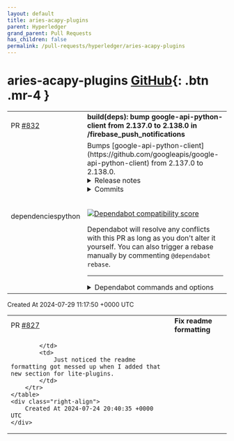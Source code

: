```yaml
---
layout: default
title: aries-acapy-plugins
parent: Hyperledger
grand_parent: Pull Requests
has_children: false
permalink: /pull-requests/hyperledger/aries-acapy-plugins
---
```


# aries-acapy-plugins <span class="fs-3 right-align">[GitHub](https://github.com/hyperledger/aries-acapy-plugins){: .btn .mr-4 }</span>


<div>
    <table>
        <tr>
            <td>
                PR <a href="https://github.com/hyperledger/aries-acapy-plugins/pull/832" class=".btn">#832</a>
            </td>
            <td>
                <b>
                    build(deps): bump google-api-python-client from 2.137.0 to 2.138.0 in /firebase_push_notifications
                </b>
            </td>
        </tr>
        <tr>
            <td>
                <span class="chip">dependencies</span><span class="chip">python</span>
            </td>
            <td>
                Bumps [google-api-python-client](https://github.com/googleapis/google-api-python-client) from 2.137.0 to 2.138.0.
<details>
<summary>Release notes</summary>
<p><em>Sourced from <a href="https://github.com/googleapis/google-api-python-client/releases">google-api-python-client's releases</a>.</em></p>
<blockquote>
<h2>v2.138.0</h2>
<h2><a href="https://github.com/googleapis/google-api-python-client/compare/v2.137.0...v2.138.0">2.138.0</a> (2024-07-25)</h2>
<h3>Features</h3>
<ul>
<li>Add support for reading apiVersion in discovery artifacts (<a href="https://redirect.github.com/googleapis/google-api-python-client/issues/2380">#2380</a>) (<a href="https://github.com/googleapis/google-api-python-client/commit/4192262a6edcffde7582051f985ef607d7486ccd">4192262</a>)</li>
<li><strong>aiplatform:</strong> Update the api <a href="https://togithub.com/googleapis/google-api-python-client/commit/747f957e058ba26859b638cb58d4813604d2bca2">https://togithub.com/googleapis/google-api-python-client/commit/747f957e058ba26859b638cb58d4813604d2bca2</a> (<a href="https://github.com/googleapis/google-api-python-client/commit/11b23179dde21a41e94e7b8de8d82ab2d35c95b3">11b2317</a>)</li>
<li><strong>aiplatform:</strong> Update the api <a href="https://togithub.com/googleapis/google-api-python-client/commit/9523ff7565225adc678c3690b71da789ef006929">https://togithub.com/googleapis/google-api-python-client/commit/9523ff7565225adc678c3690b71da789ef006929</a> (<a href="https://github.com/googleapis/google-api-python-client/commit/375e4397b1d4894dc9f97c2e6b7113c8e00222ab">375e439</a>)</li>
<li><strong>analyticsadmin:</strong> Update the api <a href="https://togithub.com/googleapis/google-api-python-client/commit/346d03880330c4a73a84d33de4772000121a06ed">https://togithub.com/googleapis/google-api-python-client/commit/346d03880330c4a73a84d33de4772000121a06ed</a> (<a href="https://github.com/googleapis/google-api-python-client/commit/375e4397b1d4894dc9f97c2e6b7113c8e00222ab">375e439</a>)</li>
<li><strong>analyticsadmin:</strong> Update the api <a href="https://togithub.com/googleapis/google-api-python-client/commit/642222f040c25320b0948a29c8cb1ffe7aaa12d8">https://togithub.com/googleapis/google-api-python-client/commit/642222f040c25320b0948a29c8cb1ffe7aaa12d8</a> (<a href="https://github.com/googleapis/google-api-python-client/commit/11b23179dde21a41e94e7b8de8d82ab2d35c95b3">11b2317</a>)</li>
<li><strong>androidpublisher:</strong> Update the api <a href="https://togithub.com/googleapis/google-api-python-client/commit/d8088838d4a85401ea2c6e2c4011f1738d95415a">https://togithub.com/googleapis/google-api-python-client/commit/d8088838d4a85401ea2c6e2c4011f1738d95415a</a> (<a href="https://github.com/googleapis/google-api-python-client/commit/375e4397b1d4894dc9f97c2e6b7113c8e00222ab">375e439</a>)</li>
<li><strong>androidpublisher:</strong> Update the api <a href="https://togithub.com/googleapis/google-api-python-client/commit/f17bf425f4dff226f95d0f647e5767eecfc0afa0">https://togithub.com/googleapis/google-api-python-client/commit/f17bf425f4dff226f95d0f647e5767eecfc0afa0</a> (<a href="https://github.com/googleapis/google-api-python-client/commit/611e168e5117e86e96406974218b46415d0efbae">611e168</a>)</li>
<li><strong>apim:</strong> Update the api <a href="https://togithub.com/googleapis/google-api-python-client/commit/f4f6f4c760f5ecbd785bc84dda38e43168fb6395">https://togithub.com/googleapis/google-api-python-client/commit/f4f6f4c760f5ecbd785bc84dda38e43168fb6395</a> (<a href="https://github.com/googleapis/google-api-python-client/commit/11b23179dde21a41e94e7b8de8d82ab2d35c95b3">11b2317</a>)</li>
<li><strong>artifactregistry:</strong> Update the api <a href="https://togithub.com/googleapis/google-api-python-client/commit/0f44c614ec222f004f43a40901e5408376eb7817">https://togithub.com/googleapis/google-api-python-client/commit/0f44c614ec222f004f43a40901e5408376eb7817</a> (<a href="https://github.com/googleapis/google-api-python-client/commit/611e168e5117e86e96406974218b46415d0efbae">611e168</a>)</li>
<li><strong>artifactregistry:</strong> Update the api <a href="https://togithub.com/googleapis/google-api-python-client/commit/94b103b199d5c4ce07ac02f7bc9c5e4c31bc1938">https://togithub.com/googleapis/google-api-python-client/commit/94b103b199d5c4ce07ac02f7bc9c5e4c31bc1938</a> (<a href="https://github.com/googleapis/google-api-python-client/commit/11b23179dde21a41e94e7b8de8d82ab2d35c95b3">11b2317</a>)</li>
<li><strong>artifactregistry:</strong> Update the api <a href="https://togithub.com/googleapis/google-api-python-client/commit/dbfa6d3f09b9f857e5e0eb1148396d1ebe701569">https://togithub.com/googleapis/google-api-python-client/commit/dbfa6d3f09b9f857e5e0eb1148396d1ebe701569</a> (<a href="https://github.com/googleapis/google-api-python-client/commit/375e4397b1d4894dc9f97c2e6b7113c8e00222ab">375e439</a>)</li>
<li><strong>backupdr:</strong> Update the api <a href="https://togithub.com/googleapis/google-api-python-client/commit/94e533dd77c9920aaf61cf16f22843316deca6f6">https://togithub.com/googleapis/google-api-python-client/commit/94e533dd77c9920aaf61cf16f22843316deca6f6</a> (<a href="https://github.com/googleapis/google-api-python-client/commit/11b23179dde21a41e94e7b8de8d82ab2d35c95b3">11b2317</a>)</li>
<li><strong>cloudbuild:</strong> Update the api <a href="https://togithub.com/googleapis/google-api-python-client/commit/c7adb18aa5ffcb8177701bb260f55888d49ed370">https://togithub.com/googleapis/google-api-python-client/commit/c7adb18aa5ffcb8177701bb260f55888d49ed370</a> (<a href="https://github.com/googleapis/google-api-python-client/commit/375e4397b1d4894dc9f97c2e6b7113c8e00222ab">375e439</a>)</li>
<li><strong>cloudbuild:</strong> Update the api <a href="https://togithub.com/googleapis/google-api-python-client/commit/d815f693b155fa169ef626508dba7c002b1d2551">https://togithub.com/googleapis/google-api-python-client/commit/d815f693b155fa169ef626508dba7c002b1d2551</a> (<a href="https://github.com/googleapis/google-api-python-client/commit/611e168e5117e86e96406974218b46415d0efbae">611e168</a>)</li>
<li><strong>cloudcontrolspartner:</strong> Update the api <a href="https://togithub.com/googleapis/google-api-python-client/commit/49a06b974fb44620539ce66df5927125b777d471">https://togithub.com/googleapis/google-api-python-client/commit/49a06b974fb44620539ce66df5927125b777d471</a> (<a href="https://github.com/googleapis/google-api-python-client/commit/11b23179dde21a41e94e7b8de8d82ab2d35c95b3">11b2317</a>)</li>
<li><strong>cloudsearch:</strong> Update the api <a href="https://togithub.com/googleapis/google-api-python-client/commit/db5afffc03a78cf28175074b802e2348890b4a2a">https://togithub.com/googleapis/google-api-python-client/commit/db5afffc03a78cf28175074b802e2348890b4a2a</a> (<a href="https://github.com/googleapis/google-api-python-client/commit/375e4397b1d4894dc9f97c2e6b7113c8e00222ab">375e439</a>)</li>
<li><strong>composer:</strong> Update the api <a href="https://togithub.com/googleapis/google-api-python-client/commit/df463d0039933b07bd5434aaf577dee9ee3bee8e">https://togithub.com/googleapis/google-api-python-client/commit/df463d0039933b07bd5434aaf577dee9ee3bee8e</a> (<a href="https://github.com/googleapis/google-api-python-client/commit/11b23179dde21a41e94e7b8de8d82ab2d35c95b3">11b2317</a>)</li>
<li><strong>compute:</strong> Update the api <a href="https://togithub.com/googleapis/google-api-python-client/commit/1b16ec82c1084d3834d4c2376f0707d1c42ab4fc">https://togithub.com/googleapis/google-api-python-client/commit/1b16ec82c1084d3834d4c2376f0707d1c42ab4fc</a> (<a href="https://github.com/googleapis/google-api-python-client/commit/375e4397b1d4894dc9f97c2e6b7113c8e00222ab">375e439</a>)</li>
<li><strong>compute:</strong> Update the api <a href="https://togithub.com/googleapis/google-api-python-client/commit/1b4591acef05b112d0a8539de78720cba355701c">https://togithub.com/googleapis/google-api-python-client/commit/1b4591acef05b112d0a8539de78720cba355701c</a> (<a href="https://github.com/googleapis/google-api-python-client/commit/611e168e5117e86e96406974218b46415d0efbae">611e168</a>)</li>
<li><strong>compute:</strong> Update the api <a href="https://togithub.com/googleapis/google-api-python-client/commit/4b4761e4d4110942b72a0a85c293dcfa4e4bb6e7">https://togithub.com/googleapis/google-api-python-client/commit/4b4761e4d4110942b72a0a85c293dcfa4e4bb6e7</a> (<a href="https://github.com/googleapis/google-api-python-client/commit/11b23179dde21a41e94e7b8de8d82ab2d35c95b3">11b2317</a>)</li>
<li><strong>connectors:</strong> Update the api <a href="https://togithub.com/googleapis/google-api-python-client/commit/10f72a36c1a834691be4dbd52f8d37d4e4e22132">https://togithub.com/googleapis/google-api-python-client/commit/10f72a36c1a834691be4dbd52f8d37d4e4e22132</a> (<a href="https://github.com/googleapis/google-api-python-client/commit/375e4397b1d4894dc9f97c2e6b7113c8e00222ab">375e439</a>)</li>
<li><strong>connectors:</strong> Update the api <a href="https://togithub.com/googleapis/google-api-python-client/commit/6daffd59b88155f25d4fffd4c94dfcc53dc19996">https://togithub.com/googleapis/google-api-python-client/commit/6daffd59b88155f25d4fffd4c94dfcc53dc19996</a> (<a href="https://github.com/googleapis/google-api-python-client/commit/611e168e5117e86e96406974218b46415d0efbae">611e168</a>)</li>
<li><strong>connectors:</strong> Update the api <a href="https://togithub.com/googleapis/google-api-python-client/commit/74af8403ef2bcb4a787f2d5426713a666d1f8c98">https://togithub.com/googleapis/google-api-python-client/commit/74af8403ef2bcb4a787f2d5426713a666d1f8c98</a> (<a href="https://github.com/googleapis/google-api-python-client/commit/11b23179dde21a41e94e7b8de8d82ab2d35c95b3">11b2317</a>)</li>
<li><strong>container:</strong> Update the api <a href="https://togithub.com/googleapis/google-api-python-client/commit/92f07f9106ca51dbe8fad9eefcad1a02f36e8b6a">https://togithub.com/googleapis/google-api-python-client/commit/92f07f9106ca51dbe8fad9eefcad1a02f36e8b6a</a> (<a href="https://github.com/googleapis/google-api-python-client/commit/11b23179dde21a41e94e7b8de8d82ab2d35c95b3">11b2317</a>)</li>
<li><strong>content:</strong> Update the api <a href="https://togithub.com/googleapis/google-api-python-client/commit/187dccd6e9d0ba5d2c2d230b54ba1b8971368608">https://togithub.com/googleapis/google-api-python-client/commit/187dccd6e9d0ba5d2c2d230b54ba1b8971368608</a> (<a href="https://github.com/googleapis/google-api-python-client/commit/11b23179dde21a41e94e7b8de8d82ab2d35c95b3">11b2317</a>)</li>
<li><strong>dialogflow:</strong> Update the api <a href="https://togithub.com/googleapis/google-api-python-client/commit/4511a8f51e3088a0c3ce31ebaaab9b7ce2eec769">https://togithub.com/googleapis/google-api-python-client/commit/4511a8f51e3088a0c3ce31ebaaab9b7ce2eec769</a> (<a href="https://github.com/googleapis/google-api-python-client/commit/375e4397b1d4894dc9f97c2e6b7113c8e00222ab">375e439</a>)</li>
<li><strong>dialogflow:</strong> Update the api <a href="https://togithub.com/googleapis/google-api-python-client/commit/f95bb057d15673818e3254a1af0f4e32cad0eeee">https://togithub.com/googleapis/google-api-python-client/commit/f95bb057d15673818e3254a1af0f4e32cad0eeee</a> (<a href="https://github.com/googleapis/google-api-python-client/commit/611e168e5117e86e96406974218b46415d0efbae">611e168</a>)</li>
<li><strong>discoveryengine:</strong> Update the api <a href="https://togithub.com/googleapis/google-api-python-client/commit/68cbf8de8b28a166cc03139c40d37a3bec9495f8">https://togithub.com/googleapis/google-api-python-client/commit/68cbf8de8b28a166cc03139c40d37a3bec9495f8</a> (<a href="https://github.com/googleapis/google-api-python-client/commit/611e168e5117e86e96406974218b46415d0efbae">611e168</a>)</li>
<li><strong>discoveryengine:</strong> Update the api <a href="https://togithub.com/googleapis/google-api-python-client/commit/b42be08a05f967124c9c65cf08b0e7f230b53978">https://togithub.com/googleapis/google-api-python-client/commit/b42be08a05f967124c9c65cf08b0e7f230b53978</a> (<a href="https://github.com/googleapis/google-api-python-client/commit/375e4397b1d4894dc9f97c2e6b7113c8e00222ab">375e439</a>)</li>
<li><strong>discoveryengine:</strong> Update the api <a href="https://togithub.com/googleapis/google-api-python-client/commit/ba150f23302f316a1a711970129288c71846aaa5">https://togithub.com/googleapis/google-api-python-client/commit/ba150f23302f316a1a711970129288c71846aaa5</a> (<a href="https://github.com/googleapis/google-api-python-client/commit/11b23179dde21a41e94e7b8de8d82ab2d35c95b3">11b2317</a>)</li>
<li><strong>discovery:</strong> Update the api <a href="https://togithub.com/googleapis/google-api-python-client/commit/d80d9cd0bf6ebcc3fa8bc5ec0eef0a423c3bb139">https://togithub.com/googleapis/google-api-python-client/commit/d80d9cd0bf6ebcc3fa8bc5ec0eef0a423c3bb139</a> (<a href="https://github.com/googleapis/google-api-python-client/commit/611e168e5117e86e96406974218b46415d0efbae">611e168</a>)</li>
<li><strong>displayvideo:</strong> Update the api <a href="https://togithub.com/googleapis/google-api-python-client/commit/53bc0c31b3a166f4950f7971d7941f4e8bb4dbb0">https://togithub.com/googleapis/google-api-python-client/commit/53bc0c31b3a166f4950f7971d7941f4e8bb4dbb0</a> (<a href="https://github.com/googleapis/google-api-python-client/commit/11b23179dde21a41e94e7b8de8d82ab2d35c95b3">11b2317</a>)</li>
<li><strong>docs:</strong> Update the api <a href="https://togithub.com/googleapis/google-api-python-client/commit/7e0a2285275f52daeb5d0f1587f44070ef46cf38">https://togithub.com/googleapis/google-api-python-client/commit/7e0a2285275f52daeb5d0f1587f44070ef46cf38</a> (<a href="https://github.com/googleapis/google-api-python-client/commit/11b23179dde21a41e94e7b8de8d82ab2d35c95b3">11b2317</a>)</li>
<li><strong>documentai:</strong> Update the api <a href="https://togithub.com/googleapis/google-api-python-client/commit/0e0445b53217eb350348f4cf1f141299397f1e99">https://togithub.com/googleapis/google-api-python-client/commit/0e0445b53217eb350348f4cf1f141299397f1e99</a> (<a href="https://github.com/googleapis/google-api-python-client/commit/11b23179dde21a41e94e7b8de8d82ab2d35c95b3">11b2317</a>)</li>
<li><strong>essentialcontacts:</strong> Update the api <a href="https://togithub.com/googleapis/google-api-python-client/commit/6787614b030ac625957cdb66875df8337dabf38f">https://togithub.com/googleapis/google-api-python-client/commit/6787614b030ac625957cdb66875df8337dabf38f</a> (<a href="https://github.com/googleapis/google-api-python-client/commit/611e168e5117e86e96406974218b46415d0efbae">611e168</a>)</li>
<li><strong>essentialcontacts:</strong> Update the api <a href="https://togithub.com/googleapis/google-api-python-client/commit/6fdb5256bda7490ab990d3601e567f80656a565b">https://togithub.com/googleapis/google-api-python-client/commit/6fdb5256bda7490ab990d3601e567f80656a565b</a> (<a href="https://github.com/googleapis/google-api-python-client/commit/375e4397b1d4894dc9f97c2e6b7113c8e00222ab">375e439</a>)</li>
<li><strong>file:</strong> Update the api <a href="https://togithub.com/googleapis/google-api-python-client/commit/9463ea6e04a11b3930109ceb8dc8044ed1e52dd4">https://togithub.com/googleapis/google-api-python-client/commit/9463ea6e04a11b3930109ceb8dc8044ed1e52dd4</a> (<a href="https://github.com/googleapis/google-api-python-client/commit/611e168e5117e86e96406974218b46415d0efbae">611e168</a>)</li>
<li><strong>file:</strong> Update the api <a href="https://togithub.com/googleapis/google-api-python-client/commit/a15ab2a5e8d5b9c871beee867f74d796d6e73a5b">https://togithub.com/googleapis/google-api-python-client/commit/a15ab2a5e8d5b9c871beee867f74d796d6e73a5b</a> (<a href="https://github.com/googleapis/google-api-python-client/commit/375e4397b1d4894dc9f97c2e6b7113c8e00222ab">375e439</a>)</li>
<li><strong>firebaseappdistribution:</strong> Update the api <a href="https://togithub.com/googleapis/google-api-python-client/commit/4ac8d11d01ee3cbc7cec7f33bf95677fed1f1879">https://togithub.com/googleapis/google-api-python-client/commit/4ac8d11d01ee3cbc7cec7f33bf95677fed1f1879</a> (<a href="https://github.com/googleapis/google-api-python-client/commit/375e4397b1d4894dc9f97c2e6b7113c8e00222ab">375e439</a>)</li>
<li><strong>firebaseappdistribution:</strong> Update the api <a href="https://togithub.com/googleapis/google-api-python-client/commit/a25ee1c4219c51e53c9f1e2fb765fcbdbbd18396">https://togithub.com/googleapis/google-api-python-client/commit/a25ee1c4219c51e53c9f1e2fb765fcbdbbd18396</a> (<a href="https://github.com/googleapis/google-api-python-client/commit/611e168e5117e86e96406974218b46415d0efbae">611e168</a>)</li>
<li><strong>firebaseml:</strong> Update the api <a href="https://togithub.com/googleapis/google-api-python-client/commit/18f788f8034f124173ea8f3ed0029f66039e2441">https://togithub.com/googleapis/google-api-python-client/commit/18f788f8034f124173ea8f3ed0029f66039e2441</a> (<a href="https://github.com/googleapis/google-api-python-client/commit/11b23179dde21a41e94e7b8de8d82ab2d35c95b3">11b2317</a>)</li>
<li><strong>firestore:</strong> Update the api <a href="https://togithub.com/googleapis/google-api-python-client/commit/7528377e42be5bf2fdfe16c9e864c3559ce2ab87">https://togithub.com/googleapis/google-api-python-client/commit/7528377e42be5bf2fdfe16c9e864c3559ce2ab87</a> (<a href="https://github.com/googleapis/google-api-python-client/commit/11b23179dde21a41e94e7b8de8d82ab2d35c95b3">11b2317</a>)</li>
<li><strong>gkehub:</strong> Update the api <a href="https://togithub.com/googleapis/google-api-python-client/commit/5e696b23025351c3be82c60704f8149c6addc3ab">https://togithub.com/googleapis/google-api-python-client/commit/5e696b23025351c3be82c60704f8149c6addc3ab</a> (<a href="https://github.com/googleapis/google-api-python-client/commit/611e168e5117e86e96406974218b46415d0efbae">611e168</a>)</li>
<li><strong>gkehub:</strong> Update the api <a href="https://togithub.com/googleapis/google-api-python-client/commit/740ff2a6c7465794926feac8978ef584ec99d1ff">https://togithub.com/googleapis/google-api-python-client/commit/740ff2a6c7465794926feac8978ef584ec99d1ff</a> (<a href="https://github.com/googleapis/google-api-python-client/commit/375e4397b1d4894dc9f97c2e6b7113c8e00222ab">375e439</a>)</li>
</ul>
<!-- raw HTML omitted -->
</blockquote>
<p>... (truncated)</p>
</details>
<details>
<summary>Commits</summary>
<ul>
<li><a href="https://github.com/googleapis/google-api-python-client/commit/9b23021335e933c7483217e9439949eb6ece3f42"><code>9b23021</code></a> chore(main): release 2.138.0 (<a href="https://redirect.github.com/googleapis/google-api-python-client/issues/2439">#2439</a>)</li>
<li><a href="https://github.com/googleapis/google-api-python-client/commit/11b23179dde21a41e94e7b8de8d82ab2d35c95b3"><code>11b2317</code></a> chore: Update discovery artifacts (<a href="https://redirect.github.com/googleapis/google-api-python-client/issues/2449">#2449</a>)</li>
<li><a href="https://github.com/googleapis/google-api-python-client/commit/4192262a6edcffde7582051f985ef607d7486ccd"><code>4192262</code></a> feat: add support for reading apiVersion in discovery artifacts (<a href="https://redirect.github.com/googleapis/google-api-python-client/issues/2380">#2380</a>)</li>
<li><a href="https://github.com/googleapis/google-api-python-client/commit/611e168e5117e86e96406974218b46415d0efbae"><code>611e168</code></a> chore: Update discovery artifacts (<a href="https://redirect.github.com/googleapis/google-api-python-client/issues/2445">#2445</a>)</li>
<li><a href="https://github.com/googleapis/google-api-python-client/commit/29b4a11dad383ebcbc6f7ffcdff85b678002e8f1"><code>29b4a11</code></a> build: fetch discovery artifacts from discovery-artifact-manager (<a href="https://redirect.github.com/googleapis/google-api-python-client/issues/2443">#2443</a>)</li>
<li><a href="https://github.com/googleapis/google-api-python-client/commit/0cb72664d833c4c8e05021a12659f14bc916fea5"><code>0cb7266</code></a> Revert &quot;chore: Update discovery artifacts (<a href="https://redirect.github.com/googleapis/google-api-python-client/issues/2438">#2438</a>)&quot; (<a href="https://redirect.github.com/googleapis/google-api-python-client/issues/2441">#2441</a>)</li>
<li><a href="https://github.com/googleapis/google-api-python-client/commit/375e4397b1d4894dc9f97c2e6b7113c8e00222ab"><code>375e439</code></a> chore: Update discovery artifacts (<a href="https://redirect.github.com/googleapis/google-api-python-client/issues/2438">#2438</a>)</li>
<li><a href="https://github.com/googleapis/google-api-python-client/commit/7cb6f0b71b9ecde8144b0fab3ea8d36c5dd94441"><code>7cb6f0b</code></a> chore(python): use python 3.10 for docs build (<a href="https://redirect.github.com/googleapis/google-api-python-client/issues/2434">#2434</a>)</li>
<li>See full diff in <a href="https://github.com/googleapis/google-api-python-client/compare/v2.137.0...v2.138.0">compare view</a></li>
</ul>
</details>
<br />


[![Dependabot compatibility score](https://dependabot-badges.githubapp.com/badges/compatibility_score?dependency-name=google-api-python-client&package-manager=pip&previous-version=2.137.0&new-version=2.138.0)](https://docs.github.com/en/github/managing-security-vulnerabilities/about-dependabot-security-updates#about-compatibility-scores)

Dependabot will resolve any conflicts with this PR as long as you don't alter it yourself. You can also trigger a rebase manually by commenting `@dependabot rebase`.

[//]: # (dependabot-automerge-start)
[//]: # (dependabot-automerge-end)

---

<details>
<summary>Dependabot commands and options</summary>
<br />

You can trigger Dependabot actions by commenting on this PR:
- `@dependabot rebase` will rebase this PR
- `@dependabot recreate` will recreate this PR, overwriting any edits that have been made to it
- `@dependabot merge` will merge this PR after your CI passes on it
- `@dependabot squash and merge` will squash and merge this PR after your CI passes on it
- `@dependabot cancel merge` will cancel a previously requested merge and block automerging
- `@dependabot reopen` will reopen this PR if it is closed
- `@dependabot close` will close this PR and stop Dependabot recreating it. You can achieve the same result by closing it manually
- `@dependabot show <dependency name> ignore conditions` will show all of the ignore conditions of the specified dependency
- `@dependabot ignore this major version` will close this PR and stop Dependabot creating any more for this major version (unless you reopen the PR or upgrade to it yourself)
- `@dependabot ignore this minor version` will close this PR and stop Dependabot creating any more for this minor version (unless you reopen the PR or upgrade to it yourself)
- `@dependabot ignore this dependency` will close this PR and stop Dependabot creating any more for this dependency (unless you reopen the PR or upgrade to it yourself)


</details>
            </td>
        </tr>
    </table>
    <div class="right-align">
        Created At 2024-07-29 11:17:50 +0000 UTC
    </div>
</div>

<div>
    <table>
        <tr>
            <td>
                PR <a href="https://github.com/hyperledger/aries-acapy-plugins/pull/827" class=".btn">#827</a>
            </td>
            <td>
                <b>
                    Fix readme formatting
                </b>
            </td>
        </tr>
        <tr>
            <td>
                
            </td>
            <td>
                Just noticed the readme formatting got messed up when I added that new section for lite-plugins.
            </td>
        </tr>
    </table>
    <div class="right-align">
        Created At 2024-07-24 20:40:35 +0000 UTC
    </div>
</div>

